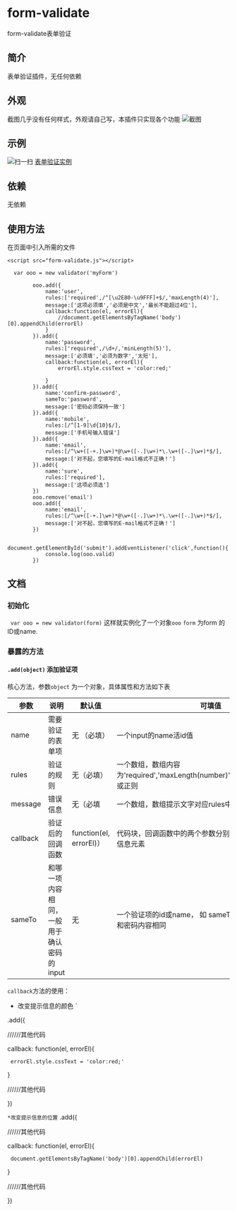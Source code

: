 # form-validate
form-validate表单验证

## 简介

表单验证插件，无任何依赖

## 外观

截图几乎没有任何样式，外观请自己写，本插件只实现各个功能
![截图]()

## 示例

![扫一扫]()
[表单验证实例](https://fangxianzheng.github.io/demo/FDatetime-HZC/demo1)

## 依赖

无依赖

## 使用方法

在页面中引入所需的文件

`<script src="form-validate.js"></script>`

````
  var ooo = new validator('myForm')

        ooo.add({
            name:'user',
            rules:['required',/^[\u2E80-\u9FFF]+$/,'maxLength(4)'],
            message:['这项必须填','必须是中文','最长不能超过4位'],
            callback:function(el, errorEl){
                //document.getElementsByTagName('body')[0].appendChild(errorEl)
            }
        }).add({
            name:'password',
            rules:['required',/\d+/,'minLength(5)'],
            message:['必须填','必须为数字','太短'],
            callback:function(el, errorEl){
                errorEl.style.cssText = 'color:red;'

            }
        }).add({
            name:'confirm-password',
            sameTo:'password',
            message:['密码必须保持一致']
        }).add({
            name:'mobile',
            rules:[/^[1-9]\d{10}$/],
            message:['手机号输入错误']
        }).add({
            name:'email',
            rules:[/^\w+([-+.]\w+)*@\w+([-.]\w+)*\.\w+([-.]\w+)*$/],
            message:['对不起，您填写的E-mail格式不正确！']
        }).add({
            name:'sure',
            rules:['required'],
            message:['这项必须选']
        })
        ooo.remove('email')
        ooo.add({
            name:'email',
            rules:[/^\w+([-+.]\w+)*@\w+([-.]\w+)*\.\w+([-.]\w+)*$/],
            message:['对不起，您填写的E-mail格式不正确！']
        })

        document.getElementById('submit').addEventListener('click',function(){
            console.log(ooo.valid)
        })
````

## 文档

### 初始化

` var ooo = new validator(form)` 这样就实例化了一个对象`ooo`
`form` 为form 的ID或name.

### 暴露的方法

#### `.add(object)` 添加验证项

核心方法，参数`object` 为一个对象，具体属性和方法如下表

|       参数        |   说明   |  默认值 |      可填值     |
|------------------|----------|--------|----------------|
| name              |  需要验证的表单项 | 无 （必填）    | 一个input的name活id值  |
| rules               | 验证的规则    | 无（必填）     | 一个数组，数组内容为'required','maxLength(number)','minLength(number)',或正则     |
| message            | 错误信息 |  无（必填   | 一个数组，数组提示文字对应rules中的规则   |
| callback      | 验证后的回调函数   | function(el, errorEl)） | 代码块，回调函数中的两个参数分别是验证项的元素、错误信息元素 |
| sameTo        | 和哪一项内容相同，一般用于确认密码的input   | 无 | 一个验证项的id或name， 如 sameTo: 'password'，意思是和密码内容相同 |

`callback`方法的使用：

* 改变提示信息的颜色 
`

.add({

  //////其他代码

  callback: function(el, errorEl){
  
     errorEl.style.cssText = 'color:red;'
     
  }
  
  //////其他代码
  
})

`
*改变提示信息的位置
`
.add({

  //////其他代码

  callback: function(el, errorEl){
  
     document.getElementsByTagName('body')[0].appendChild(errorEl)
     
  }
  
  //////其他代码
  
})

`
`
